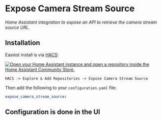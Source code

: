 # Expose Camera Stream Source

_Home Assistant integration to expose an API to retrieve the camera stream source URL._

## Installation

Easiest install is via [HACS](https://hacs.xyz/):

[![Open your Home Assistant instance and open a repository inside the Home Assistant Community Store.](https://my.home-assistant.io/badges/hacs_repository.svg)](https://my.home-assistant.io/redirect/hacs_repository/?owner=felipecrs&repository=hass-expose-camera-stream-source&category=integration)

`HACS -> Explore & Add Repositories -> Expose Camera Stream Source`

Then add the following to your `configuration.yaml` file:

```yaml
expose_camera_stream_source:
```

## Configuration is done in the UI

<!---->
